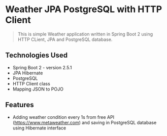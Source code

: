 # Weather JPA PostgreSQL with HTTP Client

> This is simple Weather application written in Spring Boot 2 using HTTP CLient, JPA and PostgreSQL database.


## Technologies Used
- Spring Boot 2 - version 2.5.1
- JPA Hibernate
- PostgreSQL
- HTTP Client class
- Mapping JSON to POJO


## Features
- Adding weather condition every 1s from free API (https://www.metaweather.com) and saving in PostgreSQL database using Hibernate interface
